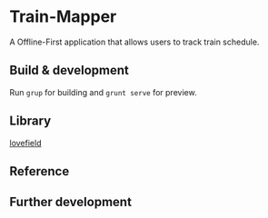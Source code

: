 # Train-Mapper
A Offline-First application that allows users to track train schedule.

## Build & development
Run `grup` for building and `grunt serve` for preview.

## Library
[lovefield](https://google.github.io/lovefield/)

## Reference

## Further development
